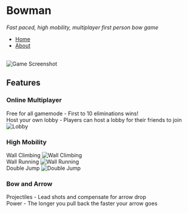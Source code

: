 # Bowman
<i>Fast paced, high mobility, multiplayer first person bow game</i>
<nav>
  <ul>
    <li><a href="/Bowman">Home</a></li>
    <li><a href="/Bowman/about">About</a></li>
  </ul>
</nav>
<br>
<img src="https://i.imgur.com/bnQY9Iq.png" alt="Game Screenshot" align="middle">

<h2>Features</h2>
<h3>Online Multiplayer</h3>
Free for all gamemode - First to 10 eliminations wins!
<br>
Host your own lobby - Players can host a lobby for their friends to join
<br>
<img src="https://i.imgur.com/dnGoS9X.png" alt="Lobby">
<h3>High Mobility</h3>
Wall Climbing
<img src="https://media.giphy.com/media/kDZgt3qGlxpIqbE2wv/giphy.gif" alt="Wall Climbing">
<br>
Wall Running
<img src="https://media.giphy.com/media/htqJ7MT7CprQkMLtzd/giphy.gif" alt="Wall Running">
<br>
Double Jump
<img src="https://media.giphy.com/media/hrpawvGFY6s6jOFeCT/giphy.gif" alt="Double Jump">
<br>
<h3>Bow and Arrow</h3>
Projectiles - Lead shots and compensate for arrow drop
<br>
Power - The longer you pull back the faster your arrow goes
